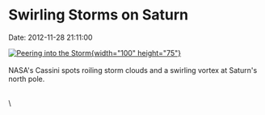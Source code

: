 Swirling Storms on Saturn
=========================

Date: 2012-11-28 21:11:00

[![Peering into the
Storm](http://www.jpl.nasa.gov/images/cassini/20121128/n00198348-th.jpg){width="100"
height="75"}](http://www.jpl.nasa.gov/news/news.cfm?release=2012-375&rn=news.xml&rst=3603)\
\
NASA\'s Cassini spots roiling storm clouds and a swirling vortex at
Saturn\'s north pole.

\
\
